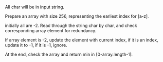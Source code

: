 
All char will be in input string.

Prepare an array with size 256, representing the earliest index for [a-z].   

initially all are -2.  Read through the string char by char, and check corresponding array element for redundancy. 

If array element is -2, update the element with current index, if it is an index, update it to -1, if it is -1, ignore. 

At the end, check the array and return min in [0-array.length-1].  

